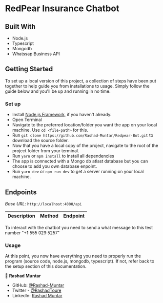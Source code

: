 # RedPear Insurance Chatbot

## Built With
- Node.js
- Typescript
- Mongodb
- Whatssap Business API

## Getting Started

To set up a local version of this project, a collection of steps have been put together to help guide you from installations to usage. Simply follow the guide below and you'll be up and running in no time.

### Set up

- Install [Node.js Framework](https://nodejs.org/en), if you haven't already.
- Open Terminal
- Navigate to the preferred location/folder you want the app on your local machine. Use `cd <file-path>` for this.
- Run `git clone https://github.com/Rashad-Muntar/Redpear-Bot.git` to download the source folder.
- Now that you have a local copy of the project, navigate to the root of the project folder from your terminal.
- Run `yarn` or `npm install` to install all dependencies
- The app is connected with a Mongo db atlast database but you can choose to add you own database enpoint.
- Run `yarn dev` or `npm run dev` to get a server running on your local machine.

## Endpoints
_Base URL_: `http://localhost:4000/api`

|Description|Method|Endpoint|
|:---|:---|:---|

To interact with the chatbot you need to send a what message to this test number "+1 555 029 5257"
### Usage

At this point, you now have everything you need to properly run the program (source code, node.js, mongodb, typescript). If not, refer back to the setup section of this documentation.

👤 **Rashad Muntar**

- GitHub: [@Rashad-Muntar](https://github.com/Rashad-Muntar)
- Twitter - [@RashadToure](https://twitter.com/RashadToure)
- LinkedIn: [Rashad Muntar](https://www.linkedin.com/in/rashad-muntar/)
